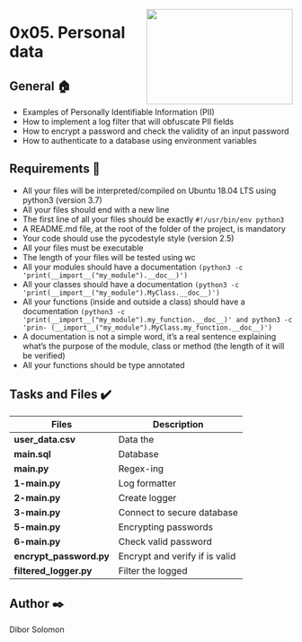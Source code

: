 <p>
<img width="260" height="170" src="https://www.flaticon.es/svg/static/icons/svg/2620/2620551.svg" align="right" >
</p>

# 0x05. Personal data

## General :house:
- Examples of Personally Identifiable Information (PII)
- How to implement a log filter that will obfuscate PII fields
- How to encrypt a password and check the validity of an input password
- How to authenticate to a database using environment variables

## Requirements :page_with_curl:
- All your files will be interpreted/compiled on Ubuntu 18.04 LTS using python3 (version 3.7)
- All your files should end with a new line
- The first line of all your files should be exactly `#!/usr/bin/env python3`
- A README.md file, at the root of the folder of the project, is mandatory
- Your code should use the pycodestyle style (version 2.5)
- All your files must be executable
- The length of your files will be tested using wc
- All your modules should have a documentation `(python3 -c 'print(__import__("my_module").__doc__)')`
- All your classes should have a documentation `(python3 -c 'print(__import__("my_module").MyClass.__doc__)')`
- All your functions (inside and outside a class) should have a documentation `(python3 -c 'print(__import__("my_module").my_function.__doc__)' and python3 -c 'prin- (__import__("my_module").MyClass.my_function.__doc__)')`
- A documentation is not a simple word, it’s a real sentence explaining what’s the purpose of the module, class or method (the length of it will be verified)
- All your functions should be type annotated

## Tasks and Files :heavy_check_mark:
| Files                   | Description                    |
| ----------------------- | ------------------------------ |
| **user_data.csv**       | Data the                       |
| **main.sql**            | Database                       |
| **main.py**             | Regex-ing                      |
| **1-main.py**           | Log formatter                  |
| **2-main.py**           | Create logger                  |
| **3-main.py**           | Connect to secure database     |
| **5-main.py**           | Encrypting passwords           |
| **6-main.py**           | Check valid password           |
| **encrypt_password.py** | Encrypt and verify if is valid |
| **filtered_logger.py**  | Filter the logged              |

## Author :black_nib:
Dibor Solomon

